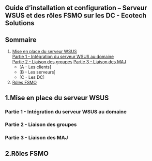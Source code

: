 ## Guide d’installation et configuration – Serveur WSUS et des rôles FSMO sur les DC - Ecotech Solutions

## Sommaire

1. [Mise en place du serveur WSUS](#Srv-WSUS)  
     [Partie 1 - Intégration du serveur WSUS au domaine](#WSUS-AD)  
     [Partie 2 - Liaison des groupes](#liaison-groupes)
     [Partie 3 - Liaison des MAJ](#liaison-maj)
      - [A - Les clients]
      - [B - Les serveurs]
      - [C - Les DC] 
2. [Rôles FSMO](#fsmo)  


## 1.Mise en place du serveur WSUS  
<span id="Srv-WSUS"/><span>  
  
### Partie 1 - Intégration du serveur WSUS au domaine  
<span id="WSUS-AD"/><span>  

  
  
  
### Partie 2 - Liaison des groupes  
<span id="liaison-groupes"/><span>  
  
  


### Partie 3 - Liaison des MAJ  
<span id="liaison-maj"/><span>    
  
  


## 2.Rôles FSMO  
<span id="fsmo"/><span>  